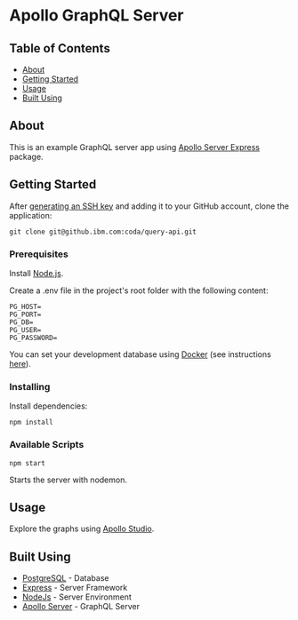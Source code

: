 # Apollo GraphQL Server

## Table of Contents

-   [About](#about)
-   [Getting Started](#getting_started)
-   [Usage](#usage)
-   [Built Using](#built_using)

## About <a name = "about"></a>

This is an example GraphQL server app using [Apollo Server Express](https://www.npmjs.com/package/apollo-server-express) package.

## Getting Started <a name = "getting_started"></a>

After [generating an SSH key](https://docs.github.com/en/authentication/connecting-to-github-with-ssh/generating-a-new-ssh-key-and-adding-it-to-the-ssh-agent) and adding it to your GitHub account, clone the application:

```
git clone git@github.ibm.com:coda/query-api.git
```

### Prerequisites

Install [Node.js](https://nodejs.org/en/).

Create a .env file in the project's root folder with the following content:

```
PG_HOST=
PG_PORT=
PG_DB=
PG_USER=
PG_PASSWORD=
```

You can set your development database using [Docker](https://www.docker.com/) (see instructions [here](https://gist.github.com/denesbeck/30f641f7a155df989ecc69fd02316a73)).

### Installing

Install dependencies:

```
npm install
```

### Available Scripts

```
npm start
```

Starts the server with nodemon.

## Usage <a name = "usage"></a>

Explore the graphs using [Apollo Studio](http://localhost:4000/graphql).

## Built Using <a name = "built_using"></a>

-   [PostgreSQL](https://www.postgresql.org/) - Database
-   [Express](https://expressjs.com/) - Server Framework
-   [NodeJs](https://nodejs.org/en/) - Server Environment
-   [Apollo Server](https://www.apollographql.com/docs/apollo-server/) - GraphQL Server
